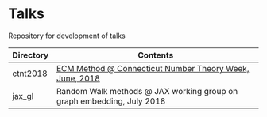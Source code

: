 # Talks
Repository for development of talks

|Directory | Contents |
|---|---| 
|ctnt2018 | [ECM Method @ Connecticut Number Theory Week, June, 2018](https://github.uconn.edu/jet08013/Talks/ctnt2018/ctnt2018.pdf) |
|jax_gl | Random Walk methods @ JAX working group on graph embedding, July 2018|


